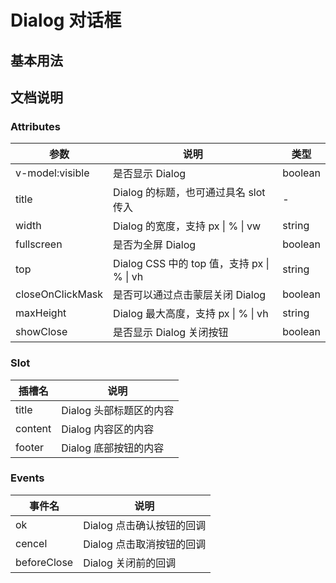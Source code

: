 <script setup>
import DialogPage from './demo-page/dialog.vue'
</script>

# Dialog 对话框

## 基本用法
<ClientOnly>
  <DialogPage />
</ClientOnly>

## 文档说明
### Attributes

| 参数             | 说明                                       | 类型    |
| ---------------- | ------------------------------------------ | ------- |
| v-model:visible  | 是否显示 Dialog                            | boolean |
| title            | Dialog 的标题，也可通过具名 slot 传入      | -       |
| width            | Dialog 的宽度，支持 px \| % \| vw          | string  |
| fullscreen       | 是否为全屏 Dialog                          | boolean |
| top              | Dialog CSS 中的 top 值，支持 px \| % \| vh | string  |
| closeOnClickMask | 是否可以通过点击蒙层关闭 Dialog            | boolean |
| maxHeight        | Dialog 最大高度，支持 px \| % \| vh        | string  |
| showClose        | 是否显示 Dialog 关闭按钮                   | boolean |

### Slot

| 插槽名  | 说明                    |
| ------- | ----------------------- |
| title   | Dialog 头部标题区的内容 |
| content | Dialog 内容区的内容     |
| footer  | Dialog 底部按钮的内容   |

### Events

| 事件名      | 说明                      |
| ----------- | ------------------------- |
| ok          | Dialog 点击确认按钮的回调 |
| cencel      | Dialog 点击取消按钮的回调 |
| beforeClose | Dialog 关闭前的回调       |

